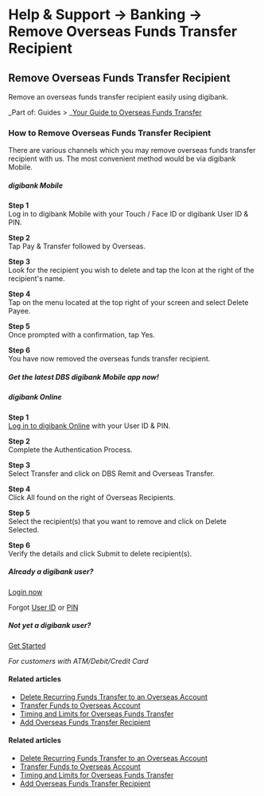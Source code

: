# Help & Support -> Banking -> Remove Overseas Funds Transfer Recipient

## Remove Overseas Funds Transfer Recipient

Remove an overseas funds transfer recipient easily using digibank.

_Part of: Guides > _[Your Guide to Overseas Funds Transfer](https://www.dbs.com.sg/personal/support/guide-remit.html)

### How to Remove Overseas Funds Transfer Recipient

There are various channels which you may remove overseas funds transfer recipient with us. The most convenient method would be via digibank Mobile.

#####  digibank Mobile

**Step 1**  
Log in to digibank Mobile with your Touch / Face ID or digibank User ID & PIN. 

**Step 2**  
Tap Pay & Transfer followed by Overseas. 

**Step 3**  
Look for the recipient you wish to delete and tap the  Icon at the right of the recipient's name. 

**Step 4**  
Tap on the menu located at the top right of your screen and select Delete Payee. 

**Step 5**  
Once prompted with a confirmation, tap Yes. 

**Step 6**  
You have now removed the overseas funds transfer recipient. 

##### Get the latest DBS digibank Mobile app now!

[](https://itunes.apple.com/us/app/dbs-mobile-banking/id1068403826?mt=8) [](https://play.google.com/store/apps/details?id=com.dbs.sg.dbsmbanking) [](https://appgallery.cloud.huawei.com/marketshare/app/C101888471?locale=en_GB&source=appshare&subsource=C101888471)

#####  digibank Online

**Step 1**  
[Log in to digibank Online](https://internet-banking.dbs.com.sg/) with your User ID & PIN. 

**Step 2**  
Complete the Authentication Process. 

**Step 3**  
Select Transfer and click on DBS Remit and Overseas Transfer. 

**Step 4**  
Click All found on the right of Overseas Recipients. 

**Step 5**  
Select the recipient(s) that you want to remove and click on Delete Selected. 

**Step 6**  
Verify the details and click Submit to delete recipient(s). 

##### Already a digibank user?

[Login now](https://internet-banking.dbs.com.sg/)

Forgot [User ID](https://www.dbs.com.sg/personal/ibanking/ibapl/ib-printuid.html) or [PIN](https://www.dbs.com.sg/personal/ibanking/ibapl/ib-resetpin.html)

##### Not yet a digibank user?

[Get Started](https://www.dbs.com.sg/personal/ibanking/ibapl/ib-apply.html)

_For customers with ATM/Debit/Credit Card_

#### Related articles

  * [Delete Recurring Funds Transfer to an Overseas Account](https://www.dbs.com.sg/personal/support/bank-overseas-funds-transfer-delete-recurring-funds-transfer.html)
  * [Transfer Funds to Overseas Account](https://www.dbs.com.sg/personal/support/bank-overseas-funds-transfer-new-remittance.html)
  * [Timing and Limits for Overseas Funds Transfer](https://www.dbs.com.sg/personal/support/bank-overseas-funds-transfer-service-standards.html)
  * [Add Overseas Funds Transfer Recipient](https://www.dbs.com.sg/personal/support/bank-overseas-funds-transfer-remittance-add-recipient.html)



#### Related articles

  * [Delete Recurring Funds Transfer to an Overseas Account](https://www.dbs.com.sg/personal/support/bank-overseas-funds-transfer-delete-recurring-funds-transfer.html)
  * [Transfer Funds to Overseas Account](https://www.dbs.com.sg/personal/support/bank-overseas-funds-transfer-new-remittance.html)
  * [Timing and Limits for Overseas Funds Transfer](https://www.dbs.com.sg/personal/support/bank-overseas-funds-transfer-service-standards.html)
  * [Add Overseas Funds Transfer Recipient](https://www.dbs.com.sg/personal/support/bank-overseas-funds-transfer-remittance-add-recipient.html)


